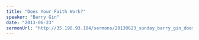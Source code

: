 ```yaml
---
title: "Does Your Faith Work?"
speaker: "Barry Gin"
date: "2013-06-23"
sermonUrl: "http://35.190.93.184/sermons/20130623_sunday_barry_gin_does_your_faith_work.mp3"
---
```

